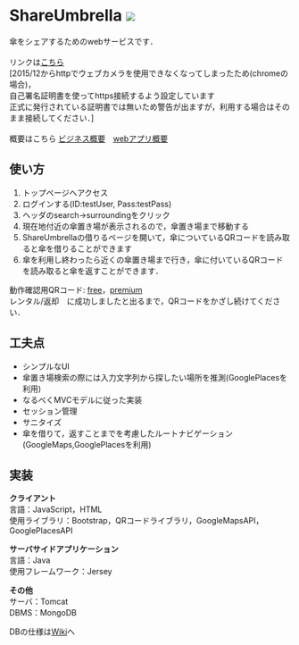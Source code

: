 # ShareUmbrella <img src="https://travis-ci.org/SoichiSumi/ShareUmbrella.svg?branch=master">
傘をシェアするためのwebサービスです．<br><br>
リンクは[こちら](https://server-1479597618.ap-northeast-1.elb.amazonaws.com/shareUmbrella/web/index.html)<br>
[2015/12からhttpでウェブカメラを使用できなくなってしまったため(chromeの場合)，<br>自己署名証明書を使ってhttps接続するよう設定しています<br>
正式に発行されている証明書では無いため警告が出ますが，利用する場合はそのまま接続してください．]<br><br>
概要はこちら [ビジネス概要](images/ShareUmbrellaPoster1.png)　[webアプリ概要](images/ShareUmbrellaPoster2.png)<br>

## 使い方
1. トップページへアクセス
2. ログインする(ID:testUser, Pass:testPass)
3. ヘッダのsearch->surroundingをクリック
4. 現在地付近の傘置き場が表示されるので，傘置き場まで移動する
5. ShareUmbrellaの借りるページを開いて，傘についているQRコードを読み取ると傘を借りることができます
6. 傘を利用し終わったら近くの傘置き場まで行き，傘に付いているQRコードを読み取ると傘を返すことができます．

動作確認用QRコード: [free](https://github.com/SoichiSumi/Ingredients/blob/master/qr50.gif)，[premium](https://github.com/SoichiSumi/Ingredients/blob/master/QR60Premium.gif)<br>
レンタル/返却　に成功しましたと出るまで，QRコードをかざし続けてください．<br>

## 工夫点
* シンプルなUI
* 傘置き場検索の際には入力文字列から探したい場所を推測(GooglePlacesを利用)
* なるべくMVCモデルに従った実装
* セッション管理
* サニタイズ
* 傘を借りて，返すことまでを考慮したルートナビゲーション(GoogleMaps,GooglePlacesを利用)

## 実装
**クライアント**<br>
言語：JavaScript，HTML<br>
使用ライブラリ：Bootstrap，QRコードライブラリ，GoogleMapsAPI，GooglePlacesAPI<br>

**サーバサイドアプリケーション**<br>
言語：Java<br>
使用フレームワーク：Jersey<br>

**その他**<br>
サーバ：Tomcat<br>
DBMS：MongoDB<br>

DBの仕様は[Wiki](https://github.com/SoichiSumi/ShareUmbrella/wiki)へ
